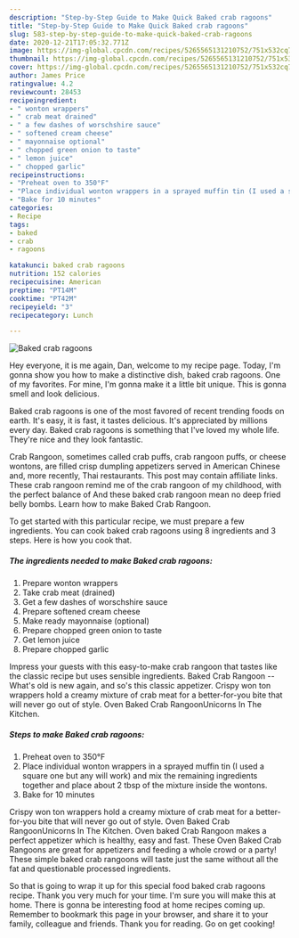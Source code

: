 ```yaml
---
description: "Step-by-Step Guide to Make Quick Baked crab ragoons"
title: "Step-by-Step Guide to Make Quick Baked crab ragoons"
slug: 583-step-by-step-guide-to-make-quick-baked-crab-ragoons
date: 2020-12-21T17:05:32.771Z
image: https://img-global.cpcdn.com/recipes/5265565131210752/751x532cq70/baked-crab-ragoons-recipe-main-photo.jpg
thumbnail: https://img-global.cpcdn.com/recipes/5265565131210752/751x532cq70/baked-crab-ragoons-recipe-main-photo.jpg
cover: https://img-global.cpcdn.com/recipes/5265565131210752/751x532cq70/baked-crab-ragoons-recipe-main-photo.jpg
author: James Price
ratingvalue: 4.2
reviewcount: 28453
recipeingredient:
- " wonton wrappers"
- " crab meat drained"
- " a few dashes of worschshire sauce"
- " softened cream cheese"
- " mayonnaise optional"
- " chopped green onion to taste"
- " lemon juice"
- " chopped garlic"
recipeinstructions:
- "Preheat oven to 350°F"
- "Place individual wonton wrappers in a sprayed muffin tin (I used a square one but any will work) and mix the remaining ingredients together and place about 2 tbsp of the mixture inside the wontons."
- "Bake for 10 minutes"
categories:
- Recipe
tags:
- baked
- crab
- ragoons

katakunci: baked crab ragoons 
nutrition: 152 calories
recipecuisine: American
preptime: "PT14M"
cooktime: "PT42M"
recipeyield: "3"
recipecategory: Lunch

---
```



![Baked crab ragoons](https://img-global.cpcdn.com/recipes/5265565131210752/751x532cq70/baked-crab-ragoons-recipe-main-photo.jpg)

Hey everyone, it is me again, Dan, welcome to my recipe page. Today, I'm gonna show you how to make a distinctive dish, baked crab ragoons. One of my favorites. For mine, I'm gonna make it a little bit unique. This is gonna smell and look delicious.

Baked crab ragoons is one of the most favored of recent trending foods on earth. It's easy, it is fast, it tastes delicious. It's appreciated by millions every day. Baked crab ragoons is something that I've loved my whole life. They're nice and they look fantastic.

Crab Rangoon, sometimes called crab puffs, crab rangoon puffs, or cheese wontons, are filled crisp dumpling appetizers served in American Chinese and, more recently, Thai restaurants. This post may contain affiliate links. These crab rangoon remind me of the crab rangoon of my childhood, with the perfect balance of And these baked crab rangoon mean no deep fried belly bombs. Learn how to make Baked Crab Rangoon.


To get started with this particular recipe, we must prepare a few ingredients. You can cook baked crab ragoons using 8 ingredients and 3 steps. Here is how you cook that.

<!--inarticleads1-->

##### The ingredients needed to make Baked crab ragoons:

1. Prepare  wonton wrappers
1. Take  crab meat (drained)
1. Get  a few dashes of worschshire sauce
1. Prepare  softened cream cheese
1. Make ready  mayonnaise (optional)
1. Prepare  chopped green onion to taste
1. Get  lemon juice
1. Prepare  chopped garlic


Impress your guests with this easy-to-make crab rangoon that tastes like the classic recipe but uses sensible ingredients. Baked Crab Rangoon -- What&#39;s old is new again, and so&#39;s this classic appetizer. Crispy won ton wrappers hold a creamy mixture of crab meat for a better-for-you bite that will never go out of style. Oven Baked Crab RangoonUnicorns In The Kitchen. 

<!--inarticleads2-->

##### Steps to make Baked crab ragoons:

1. Preheat oven to 350°F
1. Place individual wonton wrappers in a sprayed muffin tin (I used a square one but any will work) and mix the remaining ingredients together and place about 2 tbsp of the mixture inside the wontons.
1. Bake for 10 minutes


Crispy won ton wrappers hold a creamy mixture of crab meat for a better-for-you bite that will never go out of style. Oven Baked Crab RangoonUnicorns In The Kitchen. Oven baked Crab Rangoon makes a perfect appetizer which is healthy, easy and fast. These Oven Baked Crab Rangoons are great for appetizers and feeding a whole crowd or a party! These simple baked crab rangoons will taste just the same without all the fat and questionable processed ingredients. 

So that is going to wrap it up for this special food baked crab ragoons recipe. Thank you very much for your time. I'm sure you will make this at home. There is gonna be interesting food at home recipes coming up. Remember to bookmark this page in your browser, and share it to your family, colleague and friends. Thank you for reading. Go on get cooking!
